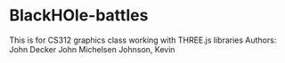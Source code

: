 # BlackHOle-battles
This is for CS312 graphics class working with THREE.js libraries
Authors:
John Decker
John Michelsen
Johnson, Kevin